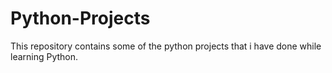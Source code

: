 # Python-Projects
This repository contains some of the python projects that i have done while learning Python.
